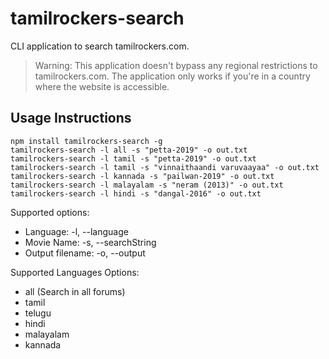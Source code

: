 
# tamilrockers-search

CLI application to search tamilrockers.com.

> Warning: This application doesn't bypass any regional restrictions to
> tamilrockers.com. The application only works if you're in a country
> where the website is accessible.

## Usage Instructions

    npm install tamilrockers-search -g
    tamilrockers-search -l all -s "petta-2019" -o out.txt
    tamilrockers-search -l tamil -s "petta-2019" -o out.txt
    tamilrockers-search -l tamil -s "vinnaithaandi varuvaayaa" -o out.txt
    tamilrockers-search -l kannada -s "pailwan-2019" -o out.txt
    tamilrockers-search -l malayalam -s "neram (2013)" -o out.txt
    tamilrockers-search -l hindi -s "dangal-2016" -o out.txt

Supported options:
 - Language: -l, --language
 - Movie Name: -s, --searchString
 - Output filename: -o, --output
 
Supported Languages Options:
 - all (Search in all forums)
 - tamil
 - telugu
 - hindi
 - malayalam
 - kannada

